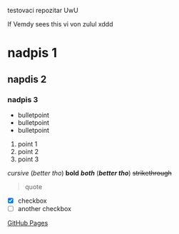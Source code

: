 
testovaci repozitar UwU




If Vemdy sees this vi von zulul xddd



# nadpis 1
## napdis 2
### nadpis 3

 * bulletpoint
 * bulletpoint
 * bulletpoint

1. point 1
2. point 2
3. point 3

*cursive* (_better tho_)
**bold**
***both*** (_**better tho**_)
~~strikethrough~~

> quote

 - [X] checkbox
 - [ ] another checkbox

[GitHub Pages](https://pages.github.com/)
